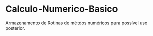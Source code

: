 # Calculo-Numerico-Basico
Armazenamento de Rotinas de métdos numéricos para possível uso posterior.
